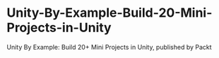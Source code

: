 # Unity-By-Example-Build-20-Mini-Projects-in-Unity
Unity By Example: Build 20+ Mini Projects in Unity, published by Packt
